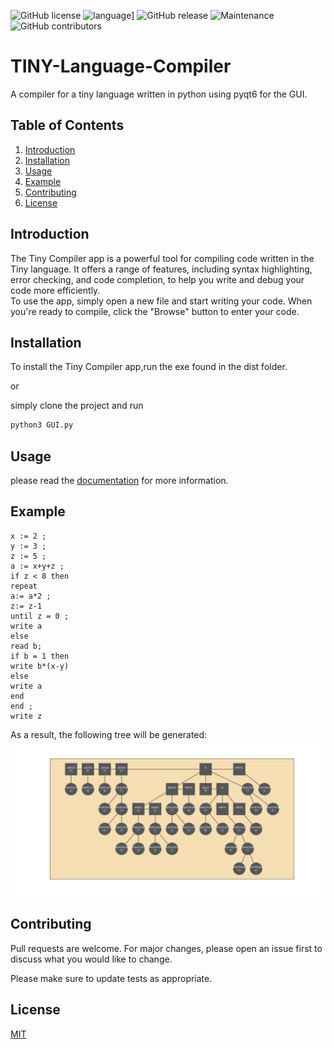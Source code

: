 ![GitHub license](https://img.shields.io/github/license/Naereen/StrapDown.js.svg)
![language](https://img.shields.io/badge/language-python-blue.svg)]
![GitHub release](https://img.shields.io/github/release/Naereen/StrapDown.js.svg)
![Maintenance](https://img.shields.io/badge/Maintained%3F-yes-green.svg)
![GitHub contributors](https://img.shields.io/github/contributors/Naereen/StrapDown.js.svg)
# TINY-Language-Compiler
A compiler for a tiny language written in python using pyqt6 for the GUI.

## Table of Contents
1. [Introduction](#introduction)
2. [Installation](#installation)
3. [Usage](#usage)
4. [Example](#example)
5. [Contributing](#contributing)
6. [License](#license)

## Introduction
The Tiny Compiler app is a powerful tool for compiling code written in the Tiny language. It offers a range of features, including syntax highlighting, error checking, and code completion, to help you write and debug your code more efficiently.\
To use the app, simply open a new file and start writing your code. When you're ready to compile, click the \"Browse\" button to enter your code.

## Installation
To install the Tiny Compiler app,run the exe found in the dist folder.

or 

simply clone the project and run
```bash
python3 GUI.py
```
## Usage
please read the [documentation](Documentation.docx) for more information.

## Example
```tiny language program
x := 2 ;
y := 3 ;
z := 5 ;
a := x+y+z ;
if z < 8 then
repeat
a:= a*2 ;
z:= z-1 
until z = 0 ;
write a
else
read b;
if b = 1 then
write b*(x-y)
else
write a 
end
end ;
write z
```
As a result, the following tree will be generated:
![alt text](Trees/input2_tree.png)


## Contributing
Pull requests are welcome. For major changes, please open an issue first to discuss what you would like to change.

Please make sure to update tests as appropriate.

## License
[MIT](https://choosealicense.com/licenses/mit/)
